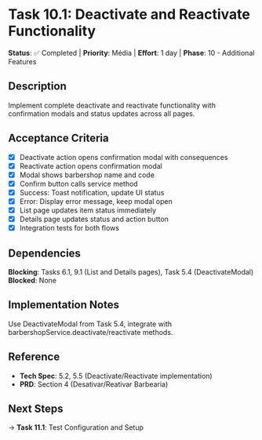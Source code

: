 # Task 10.1: Deactivate and Reactivate Functionality

**Status**: ✅ Completed | **Priority**: Média | **Effort**: 1 day | **Phase**: 10 - Additional Features

## Description
Implement complete deactivate and reactivate functionality with confirmation modals and status updates across all pages.

## Acceptance Criteria
- [x] Deactivate action opens confirmation modal with consequences
- [x] Reactivate action opens confirmation modal
- [x] Modal shows barbershop name and code
- [x] Confirm button calls service method
- [x] Success: Toast notification, update UI status
- [x] Error: Display error message, keep modal open
- [x] List page updates item status immediately
- [x] Details page updates status and action button
- [x] Integration tests for both flows

## Dependencies
**Blocking**: Tasks 6.1, 9.1 (List and Details pages), Task 5.4 (DeactivateModal)
**Blocked**: None

## Implementation Notes
Use DeactivateModal from Task 5.4, integrate with barbershopService.deactivate/reactivate methods.

## Reference
- **Tech Spec**: 5.2, 5.5 (Deactivate/Reactivate implementation)
- **PRD**: Section 4 (Desativar/Reativar Barbearia)

## Next Steps
→ **Task 11.1**: Test Configuration and Setup
